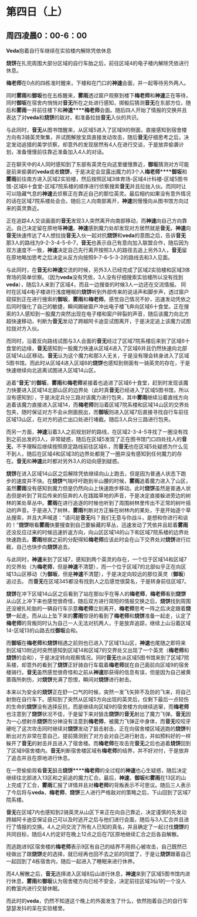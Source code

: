 # 第四日（上）
## 周四凌晨0：00-6：00
**Veda**抱着自行车继续在实验楼内解除凭依休息

**烧饼**在扎完周围大部分区域的自行车胎之后，前往区域4的电子楼内解除凭依进行休息。

**梅老师**在0点的四栋准时醒来，下楼和在门口的**神速**会面，并一起等待另外两人。

同时**雾雨**和**御坂**也在五栋醒来，**雾雨**透过窗户观察到楼下**梅老师**和**神速**正在等待，同时**御坂**在宿舍内悄悄对**音无**所在之处进行感知，掷骰后猜测**音无**在东部方位，随后和**雾雨**一并前往楼下和**神速****梅老师**会面。随后四人开始了情报的交换并且表达了对**veda**和**烧饼**的敌对，和准备拉拢**音无**入伙的共识。

与此同时，**音无**从图书馆醒来，从区域5进入了区域9的侧面，直接感知到宿舍楼方向有3骑英灵聚集，并试图解放宝具直接发动攻击，随后**音无**仔细思考之后，决定发动追猎的美学侦察，却意外的发现居然有4人在进行交谈，于是放弃偷袭计划，准备慢慢前往靠近准备加入4人的对话。

正在聊天中的4人同时感知到了东部有英灵在向这里缓慢靠近，**御坂**猜测对方可能是前来偷袭的**veda**或者**烧饼**，于是决定会显露出魔力的3个人**梅老师****御坂**和**雾雨**前往南方进入区域2实验楼，然后按照区域3体育场-区域4计科楼-区域5图书馆-区域6十食堂-区域7院系楼的顺序进行侦察搜索**音无**并且拉拢入伙。而同时让可以隐藏气息的**神速**去侦察正在靠近自己的那位英灵。最后相约如果没有意外情况的话在区域7院系楼处会合。随后三人向南部离开，**神速**则慢慢向从图书馆方向过来的英灵靠近。

正在追踪4人交谈画面的**音无**发现3人突然离开向南部移动，而**神速**向自己方向靠近。自己决定留在原地等**神速**。**神速**感到魔力处却发现对方居然就是**音无**，**神速**向**音无**快速传达了4人想拉拢**音无**入伙一起对抗**烧饼**和**veda**的意图之后，告诉**音无**那3人的路线为9-2-3-4-5-6-7，**音无**也表示自己有意向加入联盟合作，随后因为双方速度不一致，**神速**决定自己先行离开按照3人的路径去追上另外3人，**音无**留在原地略加思考之后决定从反方向按照9-7-6-5-3-2的路线去和3人见面。

与此同时，在**音无**和**神速**交流的时候，另外3人已经完成了区域2实验楼和区域3体育场的简单侦察。（因为**veda**没有凭依，3人没有仔细搜索实验楼所以没有找到**veda**），随后3人来到了区域4，而且一边搜查的时候3人一边还在交流情报。
同时在区域4电子楼进行浅度睡眠的**烧饼**听到外部传来的说话声和脚步声，透过窗户窥探到正在进行搜索的**御坂**，**雾雨**和**梅老师**。感觉自己情况不妙，迅速发动凭依之后同时强化了自己的敏捷，瞬间踢破窗户冲出电子楼飞奔向区域6十食堂。正在搜索的3人感知到一股魔力突然出现在电子楼和窗户碎裂的声音，随后该魔力向北方超快速移动，判断为**音无**发动了跨越阿卡迪亚试图离开，于是决定追上该魔力试图拉拢对方入伙。

而同时，沿着反向路线试图与3人会面的**音无**经过了区域7院系楼后来到了区域6十食堂的边缘，**音无**感知到一股魔力快速从区域4进入了区域6并且仍然快速向北部区域14山区移动。**音无**认为这个魔力和那3人无关，于是没有理会转身进入了区域5图书馆。而此时从区域4进入区域6的**烧饼**也感知到侧面有一骑英灵的存在，于是快速继续向北逃离试图进入区域14山区。

追着“**音无**”的**御坂**，**雾雨**和**梅老师**紧接着也追进了区域6十食堂，赶到时发现该魔力快要进入区域14北部山区的边界处（此时真**音无**已经进入了区域5图书馆，所以没有感知到），于是决定兵分三路对该魔力进行包夹，其中**雾雨**继续沿着直线方向追着该魔力直接进入区域14，而**梅老师**则沿着区域7院系楼和区域14山区的交界处包夹，随时保证对方不会从侧面脱出，而**御坂**则进入区域7后直接寻找自行车前往区域13山区，在对方的逃亡出口处进行堵截。随后3人兵分三路进行包夹。

而另一方面，**神速**沿着3人之前规划好的路线，在区域2-3-4-5寻找了一圈没有找到之前出发的3人，非常疑惑，随后在区域5发现了正在图书馆门口四处找人的**音无**，不予理睬后继续按照原定路线前往区域6.，而**音无**也在区域5处疑惑为什么见不到人，随后在区域4和区域3的边界处都晃了一圈并没有感知到任何魔力的存在。**音无**和**神速**此时都对另外3人的动向感到疑惑。

**烧饼**在进入区域14山区之后解除凭依继续向山上跑去，但是因为普通人状态下跑步的速度并不快。在**烧饼**气喘吁吁跑到半山腰的时候，**雾雨**追着魔力进入了山区，虽然**雾雨**没有感知到魔力但是仍然向山上快速跑步移动。此时**烧饼**虽然是普通人状态但是听到了背后传来的狂奔的人在践踏草地的声音，于是决定直接躲进旁边的树林的某处草丛中。**雾雨**在进行追逐的时候也听到了周围树林里传出不正常的树叶摇动的声音。于是进入了树林，**雾雨**判断对方正躲在树林内的某处，于是开始逐个草丛搜索，并且大声喊道：“请问是**音无**吗？我们无意与你战斗，是想和你进行和谈的！”**烧饼**眼看**雾雨**快要搜查到自己要躲藏的草丛，迅速发动了凭依并且趁着**雾雨**还没反应过来的时候迅速折返方向，向山区区域14的山下和区域7院系楼的边界处快速跑去。**雾雨**根据之前的分配得知**梅老师**应该此时会在山下交界处对**烧饼**进行拦截，自己也快步向**烧饼**追去。

与此同时，**神速**来到了区域7，感知到两个英灵的存在，一个位于区域14和区域7的交界处（为**梅老师**，但是**神速**不清楚），而一个位于区域7的北部似乎正在向区域13山区移动（为**御坂**，但是**神速**不清楚），于是决定向较远的那位英灵（**御坂**）追过去。
而**音无**在区域345都没有找到人之后感觉很莫名，于是转身前往区域7。

**烧饼**在冲下区域14山区之后看到了站在那似乎在等人的**梅老师**，**梅老师**看到**烧饼**从山区上冲下来也感觉很奇怪，随后双方进行简短的情报交换之后，**烧饼**找到周围还没被扎轮胎的一辆自行车示意**梅老师**立刻离开，**梅老师**思考一阵之后决定跟着**烧饼**一起走。而从山上坠下来的**雾雨**惊讶的看到了**梅老师**和**烧饼**准备一起走，认定了**梅老师**的背叛同时认为自己一人无法对抗两人，于是放弃追踪，继续上山沿着区域14-区域13的山路去找**御坂**会和。

而**御坂**在**梅老师**和**烧饼**相遇之前则也已进入了区域13山区，**神速**也尾随之即将来到区域13附近时突然感知到区域14和区域7的交界处又出现了一个英灵（**梅老师**和**烧饼**的会和），于是决定转向观察情况。同时**音无**也从区域5图书馆来到了区域7院系楼，却意外的看到了**烧饼**正好骑自行车载着**梅老师**就在自己面前向区域9的宿舍楼骑行。**音无**虽然感觉很奇怪和之前从**神速**那获得的信息有误，但是因为自己被黄蔷薇所刺伤，对**烧饼**充满了怨恨，瞬间对**烧饼**进行射击。

本来以为安全的**烧饼**正在舒一口气的时候，突然一发飞矢猝不及防的飞来，将自己射倒在自行车下。感知到了突然从区域5方向出现的英灵后，仅剩下最后一点轻伤的生命的**烧饼**没有选择反抗，而是继续向区域9的宿舍楼方向继续逃窜，而**梅老师**也注意到了**烧饼**状况不佳，于是留下来对狙击**烧饼**的**音无**射出了魔力飞弹。**音无**因为一心想射杀**烧饼**而分神没有注意到**梅老师**，被魔力飞弹正中身体，而**音无**咬咬牙硬吃了这次攻击同时继续对**烧饼**发动了狙击射击，正在向宿舍楼区域逃跑的**烧饼**判断出对方非常在意自己，提前猜测到了对方会对自己进行射击，并如预料好的一样躲开了**音无**的射击并且进入了宿舍楼。而**梅老师**在攻击完**音无**之后也追着**烧饼**回到了区域9宿舍楼内。**音无**判断宿舍楼区域有**梅老师**的结界，并不好对付，于是放弃了追击并且在原地进行休息。

在一旁偷偷观看**音无**狙击**烧饼****梅老师**的全过程的**神速**也心生疑惑，随后决定继续往北部进入13区和之前追的魔力汇合。最后，**神速**，**御坂**和**雾雨**在13区的山上完成了汇合，**雾雨**汇报了详情并且对**梅老师**的背叛表示不可思议。随后三人表示了今后将与**veda**，**梅老师**，**烧饼**三人进行严格敌对的策略之后，下山回到了区域7院系楼。

**音无**在区域7内也感知到2骑英灵从山区下来正在向自己靠近，决定谨慎的先发动跨越阿卡迪亚保证自己可以及时逃开之后与他们进行会面，随后与3人汇合并且进行了情报的交换。4人之间交流了所有人已知的真名，并且确定了一起讨伐**烧饼**的共同目标，随后4人约定好在晚上12点之后在7区原地继续汇合之后各自解散。

而逃跑进9区宿舍楼的**梅老师**表示9区有自己的结界不用担心被攻击，自己既然已经做出了跟**烧饼**走的选择，就已经再也回不去之前的同盟了，于是让**烧饼**跟着自己一起回到了4栋宿舍内，随后一起进入了睡眠来进行休养。

而4人解散之后，**音无**选择进入区域8后山进行休息，**神速**来到了区域5图书馆内进行休息，**雾雨**和**御坂**认为宿舍楼方向已经不安全，决定前往区域3仙1的一个没人的教室内进行交替休眠。

而此时的**veda**，仍然不知道这个晚上的外面发生了什么，依然抱着自己的自行车瑟瑟发抖的呆在实验楼里。
